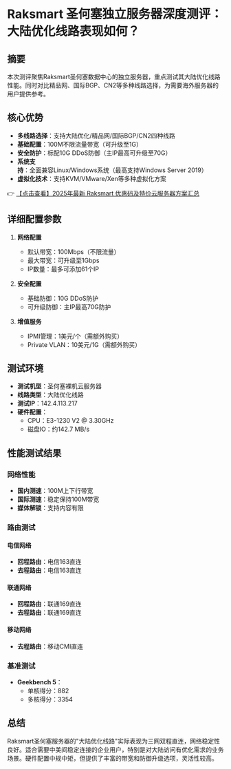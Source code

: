 # Raksmart 圣何塞独立服务器深度测评：大陆优化线路表现如何？

## 摘要
本次测评聚焦Raksmart圣何塞数据中心的独立服务器，重点测试其大陆优化线路性能。同时对比精品网、国际BGP、CN2等多种线路选择，为需要海外服务器的用户提供参考。

## 核心优势
- **多线路选择**：支持大陆优化/精品网/国际BGP/CN2四种线路
- **基础配置**：100M不限流量带宽（可升级至1G）
- **安全防护**：标配10G DDoS防御（主IP最高可升级至70G）
- **系统支持**：全面兼容Linux/Windows系统（最高支持Windows Server 2019）
- **虚拟化技术**：支持KVM/VMware/Xen等多种虚拟化方案

👉 [【点击查看】2025年最新 Raksmart 优惠码及特价云服务器方案汇总](https://bit.ly/raksmart)

## 详细配置参数
1. **网络配置**
   - 默认带宽：100Mbps（不限流量）
   - 最大带宽：可升级至1Gbps
   - IP数量：最多可添加61个IP

2. **安全配置**
   - 基础防御：10G DDoS防护
   - 可升级防御：主IP最高70G防护

3. **增值服务**
   - IPMI管理：1美元/个（需额外购买）
   - Private VLAN：10美元/1G（需额外购买）

## 测试环境
- **测试机型**：圣何塞裸机云服务器
- **线路类型**：大陆优化线路
- **测试IP**：142.4.113.217
- **硬件配置**：
  - CPU：E3-1230 V2 @ 3.30GHz
  - 磁盘IO：约142.7 MB/s

## 性能测试结果
### 网络性能
- **国内测速**：100M上下行带宽
- **国际测速**：稳定保持100M带宽
- **媒体解锁**：支持内容有限

### 路由测试
#### 电信网络
- **回程路由**：电信163直连
- **去程路由**：电信163直连

#### 联通网络
- **回程路由**：联通169直连
- **去程路由**：联通169直连

#### 移动网络
- **去程路由**：移动CMI直连

### 基准测试
- **Geekbench 5**：
  - 单核得分：882
  - 多核得分：3354

## 总结
Raksmart圣何塞服务器的"大陆优化线路"实际表现为三网双程直连，网络稳定性良好。适合需要中美间稳定连接的企业用户，特别是对大陆访问有优化需求的业务场景。硬件配置中规中矩，但提供了丰富的带宽和防御升级选项，灵活性较高。